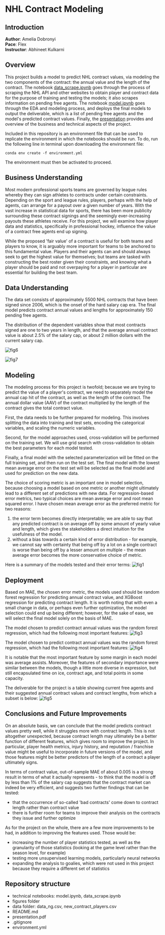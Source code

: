 # NHL Contract Modeling

## Introduction

**Author**: Amelia Dobronyi  
**Pace**: Flex  
**Instructor**: Abhineet Kulkarni  

## Overview

This project builds a model to predict NHL contract values, via modeling the two components of the contract: the annual value and the length of the contract. The notebook [data_scrape.ipynb](https://github.com/adobronyi/predicting_movie_recommendations/blob/main/student_v1.ipynb) goes through the process of scraping the NHL API and other websites to obtain player and contract data for the purpose of training and testing the models; it also scrapes information on pending free agents. The notebook [model.ipynb](https://github.com/adobronyi/predicting_movie_recommendations/blob/main/presentation.pdf) goes through the EDA and modeling process, and deploys the final models to output the deliverable, which is a list of pending free agents and the model's predicted contract values. Finally, the [presentation](https://github.com/adobronyi/nhl_contract_models/blob/main/presentation.pdf) provides and overview of the business and technical aspects of the project.

Included in this repository is an environment file that can be used to replicate the environment in which the notebooks should be run. To do, run the following line in terminal upon downloading the environment file:

    conda env create -f environment.yml

The environment must then be activated to proceed.

## Business Understanding

Most modern professional sports teams are governed by league rules whereby they can sign athletes to contracts under certain constraints. Depending on the sport and league rules, players, perhaps with the help of agents, can arrange for a payout over a given number of years. With the vast increase in statistical data for sports, there has been more publicity surrounding these contract signings and the seemingly ever-increasing payouts these athletes receive. For this project, we will examine how player data and statistics, specifically in professional hockey, influence the value of a contract free agents end up signing.

While the proposed 'fair value' of a contract is useful for both teams and players to know, it is arguably more important for teams to be anchored to this fundamental value. Players and their agents can and should always seek to get the highest value for themselves; but teams are tasked with constructing the best roster given their constraints, and knowing what a player should be paid and not overpaying for a player in particular are essential for building the best team. 

## Data Understanding

The data set consists of approximately 5500 NHL contracts that have been signed since 2006, which is the onset of the hard salary cap era. The final model predicts contract annual values and lengths for approximately 150 pending free agents. 

The distribution of the dependent variables show that most contracts signed are one to two years in length, and that the average annual contract value is about 2.5% of the salary cap, or about 2 million dollars with the current salary cap.

![fig6](./figures/fig6.png)

![fig7](./figures/fig7.png)

## Modeling

The modeling process for this project is twofold; because we are trying to predict the value of a player's contract, we need to separately model the annual cap hit of the contract, as well as the length of the contract. The annual dollar value (AAV) of the contract multiplied by the length of the contract gives the total contract value. 

First, the data needs to be further prepared for modeling. This involves splitting the data into training and test sets, encoding the categorical variables, and scaling the numeric variables. 

Second, for the model approaches used, cross-validation will be performed on the training set. We will use grid search with cross-validation to obtain the best parameters for each model tested.

Finally, a final model with the selected parameterization will be fitted on the full training set, and then run on the test set. The final model with the lowest mean average error on the test set will be selected as the final model and used for prediction on the new data. 

The choice of scoring metric is an important one in model selection, because choosing a model based on one metric or another might ultimately lead to a different set of predictions with new data. For regression-based error metrics, two typical choices are mean average error and root mean squared error. I have chosen mean average error as the preferred metric for two reasons:

1. the error term becomes directly interpretable; we are able to say that any predicted contract is on average off by some amount of yearly value and length, which gives the stakeholders a direct intuition for the usefulness of the model.
2. without a bias towards a certain kind of error distribution - for example, we cannot say with certainty that being off by a lot on a single contract is worse than being off by a lesser amount on multiple - the mean average error becomes the more conservative choice of metric.

Here is a summary of the models tested and their error terms:
![fig1](./figures/fig1.png)

## Deployment

Based on MAE, the chosen error metric, the models used should be random forest regression for predicting annual contract value, and XGBoost regression for predicting contract length. It is worth noting that with even a small change in data, or perhaps even further optimization, the model selection could end up being different; however, for the sake of ease, we will select the final model solely on the basis of MAE.

The model chosen to predict contract annual values was the random forest regression, which had the following most important features:
![fig3](./figures/fig3.png)

The model chosen to predict contract annual values was the random forest regression, which had the following most important features:
![fig4](./figures/fig4.png)

It is notable that the most important feature by some margin in each model was average assists. Moreover, the features of secondary importance were similar between the models, though a little more diverse in expression, but still encapsulated time on ice, contract age, and total points in some capacity.

The deliverable for the project is a table showing current free agents and their suggested annual contract values and contract lengths, from which a subset is below:
![fig5](./figures/fig5.png)

## Conclusions and Future Improvements

On an absolute basis, we can conclude that the model predicts contract values pretty well, while it struggles more with contract length. This is not altogether unexpected, because contract length may ultimately be a better function of different features, which gives room to improve the project. In particular, player health metrics, injury history, and reputation / franchise value might be useful to incorporate in future versions of the model, and those features might be better predictors of the length of a contract a player ultimately signs.

In terms of contract value, out-of-sample MAE of about 0.005 is a strong result in terms of what it actually represents - to think that the model is off by less than 1% of the salary cap suggests that the contract market can indeed be very efficient, and suggests two further findings that can be tested:

* that the occurrence of so-called 'bad contracts' come down to contract length rather than contract value
* there is further room for teams to improve their analysis on the contracts they issue and further optimize

As for the project on the whole, there are a few more improvements to be had, in addition to improving the features used. Those would be:

* increasing the number of player statistics tested, as well as the granularity of those statistics (looking at the game level rather than the season level, for example)
* testing more unsupervised learning models, particularly neural networks
* expanding the analysis to goalies, which were not used in this project because they require a different set of statistics

## Repository structure

- technical notebooks: model.ipynb, data_scrape.ipynb
- figures folder
- data folder: data_ng.csv, new_contract_players.csv
- README.md
- presentation.pdf
- .gitignore
- environment.yml
